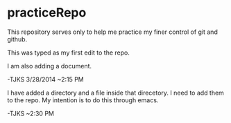 practiceRepo
============
This repository serves only to help me practice my finer control of git and github.

This was typed as my first edit to the repo.

I am also adding a document.

-TJKS 3/28/2014 ~2:15 PM

I have added a directory and a file inside that direcetory. I need to add them to 
the repo. My intention is to do this through emacs.

-TJKS ~2:30 PM

